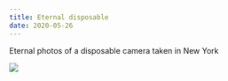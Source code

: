 ```yaml
---
title: Eternal disposable
date: 2020-05-26
---
```

Eternal photos of a disposable camera taken in New York

![](https://ucarecdn.com/4c53fd0d-92fe-40a4-b7e3-e72f35d0de76/)